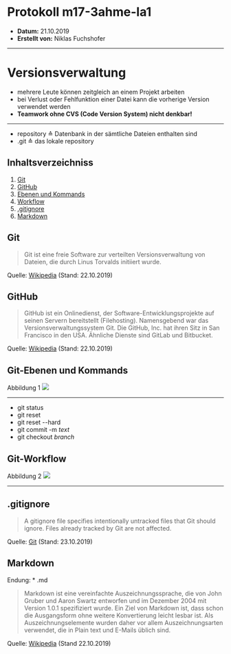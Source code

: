 # Protokoll m17-3ahme-la1
* **Datum:** 21.10.2019
* **Erstellt von:** Niklas Fuchshofer
-----------------------------------------

# Versionsverwaltung
* mehrere Leute können zeitgleich an einem Projekt arbeiten
* bei Verlust oder Fehlfunktion einer Datei kann die vorherige Version verwendet werden
* **Teamwork ohne CVS (Code Version System) nicht denkbar!**

-------------------

* repository ≙ Datenbank in der sämtliche Dateien enthalten sind
* .git ≙ das lokale repository

## Inhaltsverzeichniss

1. [Git](#git)
1. [GitHub](#github)
1. [Ebenen und Kommands](#git-ebenen-und-kommands)
1. [Workflow](#git-workflow)
1. [.gitignore](#gitignore)
1. [Markdown](#markdown)

## Git
> Git ist eine freie Software zur verteilten Versionsverwaltung von Dateien, die durch Linus Torvalds initiiert wurde.

Quelle: [Wikipedia][Wikipedia-Git] (Stand: 22.10.2019)

## GitHub
> GitHub ist ein Onlinedienst, der Software-Entwicklungsprojekte auf seinen Servern bereitstellt (Filehosting). Namensgebend war das Versionsverwaltungssystem Git. Die GitHub, Inc. hat ihren Sitz in San Francisco in den USA. Ähnliche Dienste sind GitLab und Bitbucket.

Quelle: [Wikipedia][Wikipedia-GitHub] (Stand: 22.10.2019)

## Git-Ebenen und Kommands

Abbildung 1 ![](https://readsahil.files.wordpress.com/2016/09/git_cheat_sheet.png?w=636g)

-------------

* git status 
* git reset  
* git reset --hard 
* git commit -m *text* 
* git checkout *branch* 

## Git-Workflow

Abbildung 2 ![](https://arccwiki.uwyo.edu/images/1/19/GitHub_Flow_steps.png)

-------------

## .gitignore
> A gitignore file specifies intentionally untracked files that Git should ignore. Files already tracked by Git are not affected.

Quelle: [Git][Git-gitignore] (Stand: 23.10.2019)

## Markdown
Endung: * .md
> Markdown ist eine vereinfachte Auszeichnungssprache, die von John Gruber und Aaron Swartz entworfen und im Dezember 2004 mit Version 1.0.1 spezifiziert wurde. Ein Ziel von Markdown ist, dass schon die Ausgangsform ohne weitere Konvertierung leicht lesbar ist. Als Auszeichnungselemente wurden daher vor allem Auszeichnungsarten verwendet, die in Plain text und E-Mails üblich sind.

Quelle: [Wikipedia][Wikipedia-Markdown] (Stand 22.10.2019)







[Wikipedia-Git]: https://de.wikipedia.org/wiki/Git
[Wikipedia-Markdown]: https://de.wikipedia.org/wiki/Markdown
[Wikipedia-GitHub]: https://de.wikipedia.org/wiki/GitHub
[Git-gitignore]: https://git-scm.com/docs/gitignore
